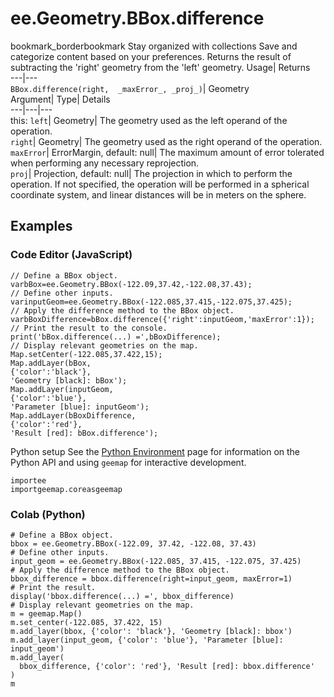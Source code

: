  
#  ee.Geometry.BBox.difference
bookmark_borderbookmark Stay organized with collections  Save and categorize content based on your preferences. 
Returns the result of subtracting the 'right' geometry from the 'left' geometry. Usage| Returns  
---|---  
`BBox.difference(right,  _maxError_, _proj_)`| Geometry  
Argument| Type| Details  
---|---|---  
this: `left`| Geometry| The geometry used as the left operand of the operation.  
`right`| Geometry| The geometry used as the right operand of the operation.  
`maxError`| ErrorMargin, default: null| The maximum amount of error tolerated when performing any necessary reprojection.  
`proj`| Projection, default: null| The projection in which to perform the operation. If not specified, the operation will be performed in a spherical coordinate system, and linear distances will be in meters on the sphere.  
## Examples
### Code Editor (JavaScript)
```
// Define a BBox object.
varbBox=ee.Geometry.BBox(-122.09,37.42,-122.08,37.43);
// Define other inputs.
varinputGeom=ee.Geometry.BBox(-122.085,37.415,-122.075,37.425);
// Apply the difference method to the BBox object.
varbBoxDifference=bBox.difference({'right':inputGeom,'maxError':1});
// Print the result to the console.
print('bBox.difference(...) =',bBoxDifference);
// Display relevant geometries on the map.
Map.setCenter(-122.085,37.422,15);
Map.addLayer(bBox,
{'color':'black'},
'Geometry [black]: bBox');
Map.addLayer(inputGeom,
{'color':'blue'},
'Parameter [blue]: inputGeom');
Map.addLayer(bBoxDifference,
{'color':'red'},
'Result [red]: bBox.difference');
```

Python setup
See the [ Python Environment](https://developers.google.com/earth-engine/guides/python_install) page for information on the Python API and using `geemap` for interactive development.
```
importee
importgeemap.coreasgeemap
```

### Colab (Python)
```
# Define a BBox object.
bbox = ee.Geometry.BBox(-122.09, 37.42, -122.08, 37.43)
# Define other inputs.
input_geom = ee.Geometry.BBox(-122.085, 37.415, -122.075, 37.425)
# Apply the difference method to the BBox object.
bbox_difference = bbox.difference(right=input_geom, maxError=1)
# Print the result.
display('bbox.difference(...) =', bbox_difference)
# Display relevant geometries on the map.
m = geemap.Map()
m.set_center(-122.085, 37.422, 15)
m.add_layer(bbox, {'color': 'black'}, 'Geometry [black]: bbox')
m.add_layer(input_geom, {'color': 'blue'}, 'Parameter [blue]: input_geom')
m.add_layer(
  bbox_difference, {'color': 'red'}, 'Result [red]: bbox.difference'
)
m
```


